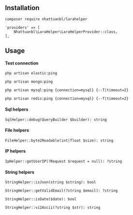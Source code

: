 

## Installation
```
composer require nhattuanbl/larahelper
```
```
'providers' => [
    Nhattuanbl\LaraHelper\LaraHelperProvider::class,
],
```

## Usage
#### Test connection
```php artisan elastic:ping```

```php artisan mongo:ping```

```php artisan mysql:ping {connection=mysql} {--T|timeout=2}```

```php artisan redis:ping {connection=mysql} {--T|timeout=2}```

#### Sql helpers
```SqlHelper::debug(QueryBuilder $builder): string```

#### File helpers
```FileHelper::byte2Readable(int|float $size): string```

#### IP helpers
```IpHelper::getUserIP(?Request $request = null): ?string```

#### String helpers
```StringHelper::isJson(string $string): bool```

```StringHelper::getValidEmail(?string $email): ?string```

```StringHelper::isDate($date): bool```

```StringHelper::vi2Ascii(?string $str): string```
